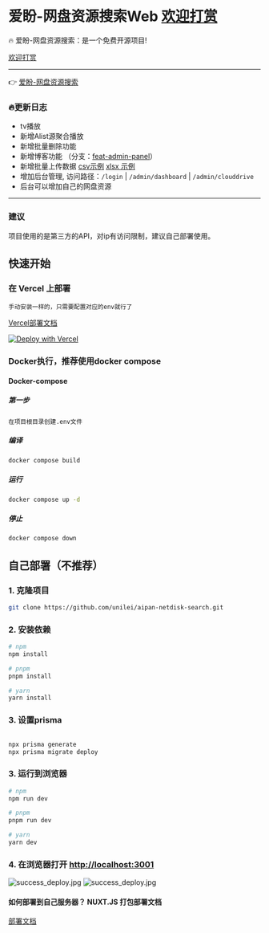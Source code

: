 # 爱盼-网盘资源搜索Web [欢迎打赏](https://www.aipan.me/donate)

🔥 爱盼-网盘资源搜索：是一个免费开源项目!

[欢迎打赏](https://www.aipan.me/donate)

-------------------
👉 [爱盼-网盘资源搜索](https://www.aipan.me)
 
### 🔥更新日志
- tv播放 
- 新增Alist源聚合播放
- 新增批量删除功能
- 新增博客功能 （分支：[feat-admin-panel](https://github.com/unilei/aipan-netdisk-search/tree/feat-add-admin-panel)）
- 新增批量上传数据 [csv示例](/assets//readme//demo/demo-multi.csv) [xlsx 示例](https://r2cf.aipan.me/readme/demo/demo-multi.xls)
- 增加后台管理, 访问路径：`/login` | `/admin/dashboard` | `/admin/clouddrive`
- 后台可以增加自己的网盘资源
---- 
 
### 建议
项目使用的是第三方的API，对ip有访问限制，建议自己部署使用。

## 快速开始

### 在 Vercel 上部署

`手动安装一样的，只需要配置对应的env就行了`

[Vercel部署文档](/README_VERCEL.md)

[![Deploy with Vercel](https://vercel.com/button)](https://vercel.com/new/clone?repository-url=https://github.com/unilei/aipan-netdisk-search.git&project-name=aipan-netdisk-search&repository-name=aipan-netdisk-search)

 
### Docker执行，推荐使用docker compose
 
#### Docker-compose

##### 第一步

```在项目根目录创建.env文件```

##### 编译

```bash
docker compose build
```
##### 运行

```bash
docker compose up -d
```

##### 停止

```bash
docker compose down
```

## 自己部署（不推荐）
### 1. 克隆项目

```bash
git clone https://github.com/unilei/aipan-netdisk-search.git
```

### 2. 安装依赖
```bash
# npm
npm install

# pnpm
pnpm install

# yarn
yarn install
```

### 3. 设置prisma

```bash

npx prisma generate
npx prisma migrate deploy

```
### 3. 运行到浏览器

```bash
# npm
npm run dev

# pnpm
pnpm run dev

# yarn
yarn dev
```

### 4. 在浏览器打开 [http://localhost:3001](http://localhost:3001)

![success_deploy.jpg](https://r2cf.aipan.me/readme/screen-6.png)
![success_deploy.jpg](https://r2cf.aipan.me/readme/screen-5.png)

#### 如何部署到自己服务器？ NUXT.JS 打包部署文档

[部署文档](https://nuxt.com/docs/getting-started/deployment)
